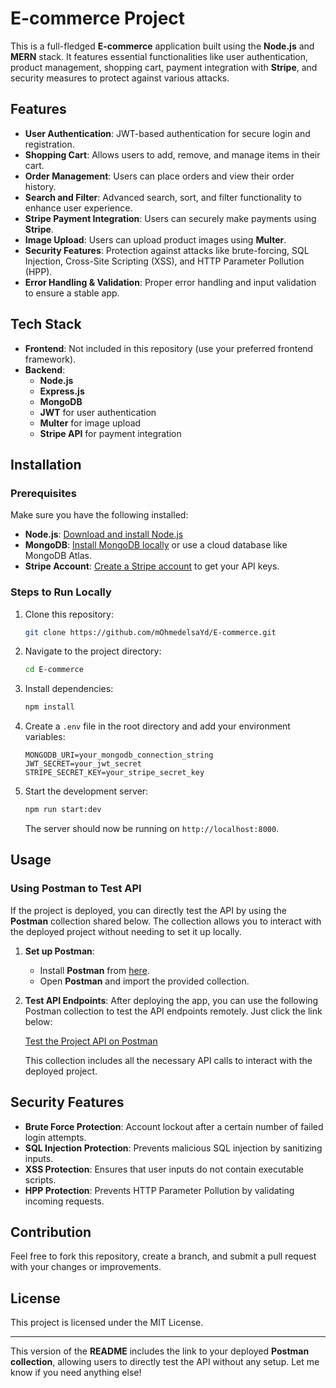 # E-commerce Project

This is a full-fledged **E-commerce** application built using the **Node.js** and **MERN** stack. It features essential functionalities like user authentication, product management, shopping cart, payment integration with **Stripe**, and security measures to protect against various attacks.

## Features

- **User Authentication**: JWT-based authentication for secure login and registration.
- **Shopping Cart**: Allows users to add, remove, and manage items in their cart.
- **Order Management**: Users can place orders and view their order history.
- **Search and Filter**: Advanced search, sort, and filter functionality to enhance user experience.
- **Stripe Payment Integration**: Users can securely make payments using **Stripe**.
- **Image Upload**: Users can upload product images using **Multer**.
- **Security Features**: Protection against attacks like brute-forcing, SQL Injection, Cross-Site Scripting (XSS), and HTTP Parameter Pollution (HPP).
- **Error Handling & Validation**: Proper error handling and input validation to ensure a stable app.

## Tech Stack

- **Frontend**: Not included in this repository (use your preferred frontend framework).
- **Backend**:  
  - **Node.js**  
  - **Express.js**
  - **MongoDB**  
  - **JWT** for user authentication  
  - **Multer** for image upload  
  - **Stripe API** for payment integration  

## Installation

### Prerequisites

Make sure you have the following installed:

- **Node.js**: [Download and install Node.js](https://nodejs.org/)
- **MongoDB**: [Install MongoDB locally](https://www.mongodb.com/try/download/community) or use a cloud database like MongoDB Atlas.
- **Stripe Account**: [Create a Stripe account](https://stripe.com) to get your API keys.

### Steps to Run Locally

1. Clone this repository:
   ```bash
   git clone https://github.com/mOhmedelsaYd/E-commerce.git
   ```

2. Navigate to the project directory:
   ```bash
   cd E-commerce
   ```

3. Install dependencies:
   ```bash
   npm install
   ```

4. Create a `.env` file in the root directory and add your environment variables:

   ```env
   MONGODB_URI=your_mongodb_connection_string
   JWT_SECRET=your_jwt_secret
   STRIPE_SECRET_KEY=your_stripe_secret_key
   ```

5. Start the development server:
   ```bash
   npm run start:dev
   ```

   The server should now be running on `http://localhost:8000`.

## Usage

### Using Postman to Test API

If the project is deployed, you can directly test the API by using the **Postman** collection shared below. The collection allows you to interact with the deployed project without needing to set it up locally.

1. **Set up Postman**:
   - Install **Postman** from [here](https://www.postman.com/downloads/).
   - Open **Postman** and import the provided collection.

2. **Test API Endpoints**:
   After deploying the app, you can use the following Postman collection to test the API endpoints remotely. Just click the link below:

   [Test the Project API on Postman](https://www.postman.com/depi-team-1582/workspace/my-workspace/collection/31981755-13336574-1f2f-4838-9524-b2e797a370c0?action=share&creator=31981755&active-environment=31981755-c98099c7-05b2-4e18-954c-8f874ac1e120)

   This collection includes all the necessary API calls to interact with the deployed project.

## Security Features

- **Brute Force Protection**: Account lockout after a certain number of failed login attempts.
- **SQL Injection Protection**: Prevents malicious SQL injection by sanitizing inputs.
- **XSS Protection**: Ensures that user inputs do not contain executable scripts.
- **HPP Protection**: Prevents HTTP Parameter Pollution by validating incoming requests.

## Contribution

Feel free to fork this repository, create a branch, and submit a pull request with your changes or improvements.

## License

This project is licensed under the MIT License.

---

This version of the **README** includes the link to your deployed **Postman collection**, allowing users to directly test the API without any setup. Let me know if you need anything else!
